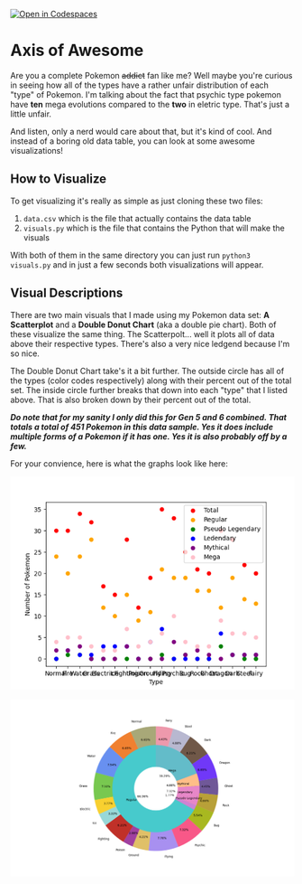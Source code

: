 [![Open in Codespaces](https://classroom.github.com/assets/launch-codespace-2972f46106e565e64193e422d61a12cf1da4916b45550586e14ef0a7c637dd04.svg)](https://classroom.github.com/open-in-codespaces?assignment_repo_id=18859027)
# Axis of Awesome
Are you a complete Pokemon ~~addict~~ fan like me? Well maybe you're curious in seeing how all of the types have a rather unfair distribution of each "type" of Pokemon. I'm talking about the fact that psychic type pokemon have __ten__ mega evolutions compared to the __two__ in eletric type. That's just a little unfair. 

And listen, only a nerd would care about that, but it's kind of cool. And instead of a boring old data table, you can look at some awesome visualizations!

## How to Visualize
To get visualizing it's really as simple as just cloning these two files:

1) `data.csv` which is the file that actually contains the data table
2) `visuals.py` which is the file that contains the Python that will make the visuals

With both of them in the same directory you can just run `python3 visuals.py` and in just a few seconds both visualizations will appear.

## Visual Descriptions
There are two main visuals that I made using my Pokemon data set: __A Scatterplot__ and a __Double Donut Chart__ (aka a double pie chart). Both of these visualize the same thing. The Scatterpolt... well it plots all of data above their respective types. There's also a very nice ledgend because I'm so nice.

The Double Donut Chart take's it a bit further. The outside circle has all of the types (color codes respectively) along with their percent out of the total set. The inside circle further breaks that down into each "type" that I listed above. That is also broken down by their percent out of the total.

__*Do note that for my sanity I only did this for Gen 5 and 6 combined. That totals a total of 451 Pokemon in this data sample. Yes it does include multiple forms of a Pokemon if it has one. Yes it is also probably off by a few.*__

For your convience, here is what the graphs look like here:

![scatterplot](imgs/Figure_1.png)

![double donut](imgs/Figure_2.png)